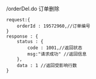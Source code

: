 /orderDel.do 订单删除


```
request:{
    orderId : 19572960,//订单编号
}
response : {
    status : {
        code : 1001,//返回状态
        msg:"请求成功" //返回信息
    },
    data : 1 //返回受影响行数
}
```
